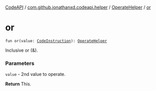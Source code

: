 [CodeAPI](../../index.md) / [com.github.jonathanxd.codeapi.helper](../index.md) / [OperateHelper](index.md) / [or](.)

# or

`fun or(value: `[`CodeInstruction`](../../com.github.jonathanxd.codeapi/-code-instruction.md)`): `[`OperateHelper`](index.md)

Inclusive or (&amp;).

### Parameters

`value` - 2nd value to operate.

**Return**
This.

